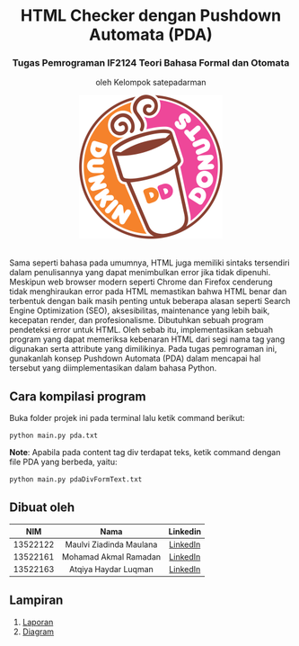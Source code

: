 <div align="center">
    <h1>HTML Checker dengan Pushdown Automata (PDA)</h1>
    <h3>Tugas Pemrograman IF2124 Teori Bahasa Formal dan Otomata</h3>
    <p>oleh Kelompok satepadarman</p>
    
![Example screenshot](./logokelompok.png)
    <br/>
    <br/>
</div>

Sama seperti bahasa pada umumnya, HTML juga memiliki sintaks tersendiri dalam penulisannya yang dapat menimbulkan error jika tidak dipenuhi. Meskipun web browser modern seperti Chrome dan Firefox cenderung tidak menghiraukan error pada HTML memastikan bahwa HTML benar dan terbentuk dengan baik masih penting untuk beberapa alasan seperti Search Engine Optimization (SEO), aksesibilitas, maintenance yang lebih baik, kecepatan render, dan profesionalisme. 
Dibutuhkan sebuah program pendeteksi error untuk HTML. Oleh sebab itu, implementasikan sebuah program yang dapat memeriksa kebenaran HTML dari segi nama tag yang digunakan serta attribute yang dimilikinya. Pada tugas pemrograman ini, gunakanlah konsep Pushdown Automata (PDA) dalam mencapai hal tersebut yang diimplementasikan dalam bahasa Python. 

## Cara kompilasi program

Buka folder projek ini pada terminal lalu ketik command berikut:
```shell
python main.py pda.txt
```

**Note**: Apabila pada content tag div terdapat teks, ketik command dengan file PDA yang berbeda, yaitu:
```shell
python main.py pdaDivFormText.txt
```

## Dibuat oleh
| NIM | Nama | Linkedin |
| :---: | :---: | :---: |
| 13522122 | Maulvi Ziadinda Maulana | [LinkedIn](https://www.linkedin.com/in/maulvi-ziadinda-maulana-02b1a5225/) |
| 13522161 | Mohamad Akmal Ramadan | [LinkedIn](https://www.linkedin.com/in/akmalrmn/) |
| 13522163 | Atqiya Haydar Luqman | [LinkedIn](https://www.linkedin.com/in/atqiyahaydar/) |

## Lampiran
1. [Laporan](https://docs.google.com/document/d/1dIhHgToJlP1HK9B_9t39FAgADO7vi_0xOcfP5FIswQ0/edit)
2. [Diagram](https://miro.com/app/board/uXjVNMb4uhY=/)
